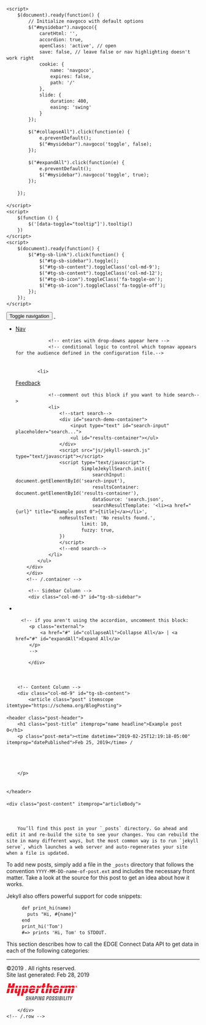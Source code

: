 <!DOCTYPE html>
<html>
<head>
    <meta charset="utf-8">
<meta http-equiv="X-UA-Compatible" content="IE=edge">
<meta name="viewport" content="width=device-width, initial-scale=1">
<meta name="description" content="">
<meta name="keywords" content=",  ">
<title>Example post 0 | </title>
<link rel="stylesheet" href="css/syntax.css">

<link rel="stylesheet" type="text/css" href="https://maxcdn.bootstrapcdn.com/font-awesome/4.7.0/css/font-awesome.min.css">
<!--<link rel="stylesheet" type="text/css" href="css/bootstrap.min.css">-->
<link rel="stylesheet" href="css/modern-business.css">
<!-- Latest compiled and minified CSS -->
<link rel="stylesheet" href="https://maxcdn.bootstrapcdn.com/bootstrap/3.3.7/css/bootstrap.min.css" integrity="sha384-BVYiiSIFeK1dGmJRAkycuHAHRg32OmUcww7on3RYdg4Va+PmSTsz/K68vbdEjh4u" crossorigin="anonymous">
<link rel="stylesheet" href="css/customstyles.css">
<link rel="stylesheet" href="css/boxshadowproperties.css">
<!-- most color styles are extracted out to here -->
<link rel="stylesheet" href="css/theme-blue.css">

<script src="https://cdnjs.cloudflare.com/ajax/libs/jquery/2.1.4/jquery.min.js"></script>

<script src="https://cdnjs.cloudflare.com/ajax/libs/jquery-cookie/1.4.1/jquery.cookie.min.js"></script>
<script src="js/jquery.navgoco.min.js"></script>


<!-- Latest compiled and minified JavaScript -->
<script src="https://maxcdn.bootstrapcdn.com/bootstrap/3.3.7/js/bootstrap.min.js" integrity="sha384-Tc5IQib027qvyjSMfHjOMaLkfuWVxZxUPnCJA7l2mCWNIpG9mGCD8wGNIcPD7Txa" crossorigin="anonymous"></script>
<!-- Anchor.js -->
<script src="https://cdnjs.cloudflare.com/ajax/libs/anchor-js/2.0.0/anchor.min.js"></script>
<script src="js/toc.js"></script>
<script src="js/customscripts.js"></script>

<link rel="shortcut icon" href="images/favicon.ico">

<!-- HTML5 Shim and Respond.js IE8 support of HTML5 elements and media queries -->
<!-- WARNING: Respond.js doesn't work if you view the page via file:// -->
<!--[if lt IE 9]>
<script src="https://oss.maxcdn.com/libs/html5shiv/3.7.0/html5shiv.js"></script>
<script src="https://oss.maxcdn.com/libs/respond.js/1.4.2/respond.min.js"></script>
<![endif]-->

<link rel="alternate" type="application/rss+xml" title="" href="http://localhost:4000/feed.xml">

    <script>
        $(document).ready(function() {
            // Initialize navgoco with default options
            $("#mysidebar").navgoco({
                caretHtml: '',
                accordion: true,
                openClass: 'active', // open
                save: false, // leave false or nav highlighting doesn't work right
                cookie: {
                    name: 'navgoco',
                    expires: false,
                    path: '/'
                },
                slide: {
                    duration: 400,
                    easing: 'swing'
                }
            });

            $("#collapseAll").click(function(e) {
                e.preventDefault();
                $("#mysidebar").navgoco('toggle', false);
            });

            $("#expandAll").click(function(e) {
                e.preventDefault();
                $("#mysidebar").navgoco('toggle', true);
            });

        });

    </script>
    <script>
        $(function () {
            $('[data-toggle="tooltip"]').tooltip()
        })
    </script>
    <script>
        $(document).ready(function() {
            $("#tg-sb-link").click(function() {
                $("#tg-sb-sidebar").toggle();
                $("#tg-sb-content").toggleClass('col-md-9');
                $("#tg-sb-content").toggleClass('col-md-12');
                $("#tg-sb-icon").toggleClass('fa-toggle-on');
                $("#tg-sb-icon").toggleClass('fa-toggle-off');
            });
        });
    </script>
    

</head>
<body>
<!-- Navigation -->
<nav class="navbar navbar-inverse navbar-static-top">
    <div class="container topnavlinks">
        <div class="navbar-header">
            <button type="button" class="navbar-toggle" data-toggle="collapse" data-target="#bs-example-navbar-collapse-1">
                <span class="sr-only">Toggle navigation</span>
                <span class="icon-bar"></span>
                <span class="icon-bar"></span>
                <span class="icon-bar"></span>
            </button>
            <a class="fa fa-home fa-lg navbar-brand" href="index.html">&nbsp;<span class="projectTitle"> </span></a>
        </div>
        <div class="collapse navbar-collapse" id="bs-example-navbar-collapse-1">
            <ul class="nav navbar-nav navbar-right">
                <!-- toggle sidebar button -->
                <li><a id="tg-sb-link" href="#"><i id="tg-sb-icon" class="fa fa-toggle-on"></i> Nav</a></li>
                <!-- entries without drop-downs appear here -->




                
                <!-- entries with drop-downs appear here -->
                <!-- conditional logic to control which topnav appears for the audience defined in the configuration file.-->
                
                
			<li>



  <a class="email" title="Submit feedback" href="#" onclick="javascript:window.location='mailto:?subject= feedback&body=I have some feedback about the Example post 0 page: ' + window.location.href;"><i class="fa fa-envelope-o"></i> Feedback</a>

</li>

		
                <!--comment out this block if you want to hide search-->
                <li>
                    <!--start search-->
                    <div id="search-demo-container">
                        <input type="text" id="search-input" placeholder="search...">
                        <ul id="results-container"></ul>
                    </div>
                    <script src="js/jekyll-search.js" type="text/javascript"></script>
                    <script type="text/javascript">
                            SimpleJekyllSearch.init({
                                searchInput: document.getElementById('search-input'),
                                resultsContainer: document.getElementById('results-container'),
                                dataSource: 'search.json',
                                searchResultTemplate: '<li><a href="{url}" title="Example post 0">{title}</a></li>',
                    noResultsText: 'No results found.',
                            limit: 10,
                            fuzzy: true,
                    })
                    </script>
                    <!--end search-->
                </li>
            </ul>
        </div>
        </div>
        <!-- /.container -->
</nav>

<!-- Page Content -->
<div class="container">
  <div id="main">
    <!-- Content Row -->
    <div class="row">
        
        
            <!-- Sidebar Column -->
            <div class="col-md-3" id="tg-sb-sidebar">
                

<ul id="mysidebar" class="nav">
  <li class="sidebarTitle"> </li>
  
      <!-- if you aren't using the accordion, uncomment this block:
         <p class="external">
             <a href="#" id="collapseAll">Collapse All</a> | <a href="#" id="expandAll">Expand All</a>
         </p>
         -->
</ul>

<!-- this highlights the active parent class in the navgoco sidebar. this is critical so that the parent expands when you're viewing a page. This must appear below the sidebar code above. Otherwise, if placed inside customscripts.js, the script runs before the sidebar code runs and the class never gets inserted.-->
<script>$("li.active").parents('li').toggleClass("active");</script>

            </div>
            
        

        <!-- Content Column -->
        <div class="col-md-9" id="tg-sb-content">
            <article class="post" itemscope itemtype="https://schema.org/BlogPosting">

    <header class="post-header">
        <h1 class="post-title" itemprop="name headline">Example post 0</h1>
        <p class="post-meta"><time datetime="2019-02-25T12:19:18-05:00" itemprop="datePublished">Feb 25, 2019</time> /
            
            
            

        </p>


    </header>

    <div class="post-content" itemprop="articleBody">

        

        You’ll find this post in your `_posts` directory. Go ahead and edit it and re-build the site to see your changes. You can rebuild the site in many different ways, but the most common way is to run `jekyll serve`, which launches a web server and auto-regenerates your site when a file is updated.

To add new posts, simply add a file in the `_posts` directory that follows the convention `YYYY-MM-DD-name-of-post.ext` and includes the necessary front matter. Take a look at the source for this post to get an idea about how it works.

Jekyll also offers powerful support for code snippets:

<figure class="highlight"><pre><code class="language-ruby" data-lang="ruby"><span class="k">def</span> <span class="nf">print_hi</span><span class="p">(</span><span class="nb">name</span><span class="p">)</span>
  <span class="nb">puts</span> <span class="s2">"Hi, </span><span class="si">#{</span><span class="nb">name</span><span class="si">}</span><span class="s2">"</span>
<span class="k">end</span>
<span class="n">print_hi</span><span class="p">(</span><span class="s1">'Tom'</span><span class="p">)</span>
<span class="c1">#=&gt; prints 'Hi, Tom' to STDOUT.</span></code></pre></figure>

This section describes how to call the EDGE Connect Data API to get data in each of the following categories:

[Cutting system]: https://hypertherm.atlassian.net/wiki/spaces/API/pages/861864751/EDGE+Connect+Data+Server+API+Reference#EDGEConnectDataServerAPIReference-sysend
[CNC]:  https://hypertherm.atlassian.net/wiki/spaces/API/pages/861864751/EDGE+Connect+Data+Server+API+Reference#EDGEConnectDataServerAPIReference-cncinfo
[Test]: https://talk.jekyllrb.com/
    </div>



</article>




<hr class="shaded"/>

<footer>
            <div class="row">
                <div class="col-lg-12 footer">
               &copy;2019 . All rights reserved. <br />
 Site last generated: Feb 28, 2019 <br />
<p></p>
<p><img src="images/company_logo.png" alt="Company logo"/></p>
                </div>
            </div>
</footer>


        </div>
    <!-- /.row -->
</div>
<!-- /.container -->
</div>
<!-- /#main -->
    </div>

</body>

</html>

